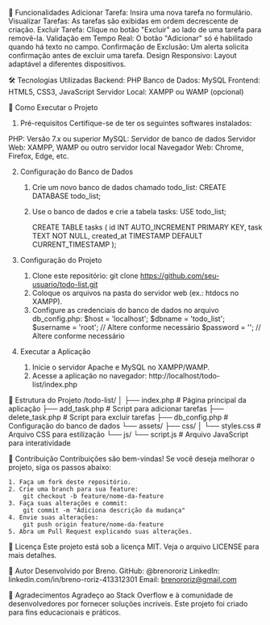 🌟 Funcionalidades
Adicionar Tarefa: Insira uma nova tarefa no formulário.
Visualizar Tarefas: As tarefas são exibidas em ordem decrescente de criação.
Excluir Tarefa: Clique no botão "Excluir" ao lado de uma tarefa para removê-la.
Validação em Tempo Real: O botão "Adicionar" só é habilitado quando há texto no campo.
Confirmação de Exclusão: Um alerta solicita confirmação antes de excluir uma tarefa.
Design Responsivo: Layout adaptável a diferentes dispositivos.

🛠️ Tecnologias Utilizadas
Backend: PHP
Banco de Dados: MySQL
Frontend: HTML5, CSS3, JavaScript
Servidor Local: XAMPP ou WAMP (opcional)

🚀 Como Executar o Projeto
1. Pré-requisitos
Certifique-se de ter os seguintes softwares instalados:

PHP: Versão 7.x ou superior
MySQL: Servidor de banco de dados
Servidor Web: XAMPP, WAMP ou outro servidor local
Navegador Web: Chrome, Firefox, Edge, etc.

2. Configuração do Banco de Dados
    1. Crie um novo banco de dados chamado todo_list:
        CREATE DATABASE todo_list;
    2. Use o banco de dados e crie a tabela tasks:
        USE todo_list;

        CREATE TABLE tasks (
        id INT AUTO_INCREMENT PRIMARY KEY,
        task TEXT NOT NULL,
        created_at TIMESTAMP DEFAULT CURRENT_TIMESTAMP
        );

3. Configuração do Projeto
    1. Clone este repositório:
        git clone https://github.com/seu-usuario/todo-list.git
    2. Coloque os arquivos na pasta do servidor web (ex.: htdocs no XAMPP).
    3. Configure as credenciais do banco de dados no arquivo db_config.php:
        $host = 'localhost';
        $dbname = 'todo_list';
        $username = 'root'; // Altere conforme necessário
        $password = '';     // Altere conforme necessário

4. Executar a Aplicação
    1. Inicie o servidor Apache e MySQL no XAMPP/WAMP.
    2. Acesse a aplicação no navegador:
        http://localhost/todo-list/index.php

📂 Estrutura do Projeto
/todo-list/
│
├── index.php          # Página principal da aplicação
├── add_task.php       # Script para adicionar tarefas
├── delete_task.php    # Script para excluir tarefas
├── db_config.php      # Configuração do banco de dados
└── assets/
    ├── css/
    │   └── styles.css  # Arquivo CSS para estilização
    └── js/
        └── script.js   # Arquivo JavaScript para interatividade

🤝 Contribuição
Contribuições são bem-vindas! Se você deseja melhorar o projeto, siga os passos abaixo:

    1. Faça um fork deste repositório.
    2. Crie uma branch para sua feature:
        git checkout -b feature/nome-da-feature
    3. Faça suas alterações e commit:
        git commit -m "Adiciona descrição da mudança"
    4. Envie suas alterações:
        git push origin feature/nome-da-feature
    5. Abra um Pull Request explicando suas alterações.

📜 Licença
Este projeto está sob a licença MIT. Veja o arquivo LICENSE para mais detalhes.

👤 Autor
Desenvolvido por Breno.
    GitHub: @brenororiz
    LinkedIn: linkedin.com/in/breno-roriz-413312301
    Email: brenororiz@gmail.com

🙏 Agradecimentos
Agradeço ao Stack Overflow e à comunidade de desenvolvedores por fornecer soluções incríveis.
Este projeto foi criado para fins educacionais e práticos.